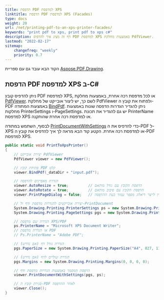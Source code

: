 ```yaml
---
title: הדפסת PDF למדפסת XPS
linktitle: הדפסת PDF למדפסת XPS (Facades)
type: docs
weight: 20
url: /net/printing-pdf-to-an-xps-printer-facades/
keywords: "print pdf to xps, print pdf to xps c#"
description: דף זה מציג איך להדפיס PDF למדפסת XPS באמצעות מחלקת PdfViewer.
lastmod: "2022-02-17"
sitemap:
    changefreq: "weekly"
    priority: 0.7
---
```

<script type="application/ld+json">
{
    "@context": "https://schema.org",
    "@type": "TechArticle",
    "headline": "הדפסת PDF למדפסת XPS",
    "alternativeHeadline": "איך להדפיס PDF למדפסת XPS",
    "author": {
        "@type": "Person",
        "name":"Anastasiia Holub",
        "givenName": "Anastasiia",
        "familyName": "Holub",
        "url":"https://www.linkedin.com/in/anastasiia-holub-750430225/"
    },
    "genre": "יצירת מסמך PDF",
    "keywords": "pdf, c#, pdf למדפסת XPS",
    "wordcount": "302",
    "proficiencyLevel":"מתחיל",
    "publisher": {
        "@type": "Organization",
        "name": "צוות מסמכים של Aspose.PDF",
        "url": "https://products.aspose.com/pdf",
        "logo": "https://www.aspose.cloud/templates/aspose/img/products/pdf/aspose_pdf-for-net.svg",
        "alternateName": "Aspose",
        "sameAs": [
            "https://facebook.com/aspose.pdf/",
            "https://twitter.com/asposepdf",
            "https://www.youtube.com/channel/UCmV9sEg_QWYPi6BJJs7ELOg/featured",
            "https://www.linkedin.com/company/aspose",
            "https://stackoverflow.com/questions/tagged/aspose",
            "https://aspose.quora.com/",
            "https://aspose.github.io/"
        ],
        "contactPoint": [
            {
                "@type": "ContactPoint",
                "telephone": "+1 903 306 1676",
                "contactType": "מכירות",
                "areaServed": "US",
                "availableLanguage": "en"
            },
            {
                "@type": "ContactPoint",
                "telephone": "+44 141 628 8900",
                "contactType": "מכירות",
                "areaServed": "GB",
                "availableLanguage": "en"
            },
            {
                "@type": "ContactPoint",
                "telephone": "+61 2 8006 6987",
                "contactType": "מכירות",
                "areaServed": "AU",
                "availableLanguage": "en"
            }
        ]
    },
    "url": "/net/printing-pdf-to-an-xps-printer-facades/",
    "mainEntityOfPage": {
        "@type": "WebPage",
        "@id": "/net/printing-pdf-to-an-xps-printer-facades/"
    },
    "dateModified": "2022-02-04",
    "description": "דף זה מציג איך להדפיס PDF למדפסת XPS באמצעות מחלקת PdfViewer."
}
</script>
הקוד הבא עובד גם עם ספריית [Aspose.PDF.Drawing](/pdf/net/drawing/).

## **הדפסת PDF למדפסת XPS ב-C#**

ניתן להדפיס קובץ PDF למדפסת XPS, או לכל מדפסת רכה אחרת, באמצעות מחלקת [PdfViewer](https://reference.aspose.com/pdf/net/aspose.pdf.facades/pdfviewer). לשם כך, יש ליצור אובייקט של מחלקת PdfViewer ולפתוח את קובץ ה-PDF באמצעות המתודה [BindPdf](https://reference.aspose.com/pdf/net/aspose.pdf.facades.pdfviewer/bindpdf/methods/2). ניתן להגדיר הגדרות הדפסה שונות באמצעות מחלקות PrinterSettings ו-PageSettings. יש גם להגדיר את תכונת PrinterName למדפסת XPS או למדפסת רכה אחרת שהותקנה.

לבסוף, השתמש במתודה [PrintDocumentWithSettings](https://reference.aspose.com/pdf/net/aspose.pdf.facades/pdfviewer/methods/printdocumentwithsettings) כדי להדפיס את ה-PDF ל-XPS או למדפסת רכה אחרת. הקטע קוד הבא מראה לך איך להדפיס את קובץ ה-PDF למדפסת XPS.

```csharp
public static void PrintToXpsPrinter()
{
    // יצירת אובייקט PdfViewer
    PdfViewer viewer = new PdfViewer();

    // פתיחת קובץ PDF קלט
    viewer.BindPdf(_dataDir + "input.pdf");

    // הגדרת מאפיינים להדפסה
    viewer.AutoResize = true;         // הדפסת הקובץ עם גודל מותאם
    viewer.AutoRotate = true;         // הדפסת הקובץ עם סיבוב מותאם
    viewer.PrintPageDialog = false;   // אין לייצר דיאלוג מספר עמוד בעת ההדפסה

    // יצירת אובייקטים להגדרות מדפסת ודף ול-PrintDocument
    System.Drawing.Printing.PrinterSettings ps = new System.Drawing.Printing.PrinterSettings();
    System.Drawing.Printing.PageSettings pgs = new System.Drawing.Printing.PageSettings();

    // הגדרת שם מדפסת XPS/PDF
    ps.PrinterName = "Microsoft XPS Document Writer";
    // או הגדרת מדפסת PDF
    // Ps.PrinterName = "Adobe PDF";

    // הגדרת גודל דף (אם נדרש)
    pgs.PaperSize = new System.Drawing.Printing.PaperSize("A4", 827, 1169);

    // הגדרת שוליים לדף (אם נדרש)
    pgs.Margins = new System.Drawing.Printing.Margins(0, 0, 0, 0);

    // הדפסת המסמך באמצעות הגדרות מדפסת ודף
    viewer.PrintDocumentWithSettings(pgs, ps);

    // סגירת קובץ ה-PDF לאחר ההדפסה
    viewer.Close();
}
```

<script type="application/ld+json">
{
    "@context": "http://schema.org",
    "@type": "SoftwareApplication",
    "name": "ספריית Aspose.PDF עבור .NET",
    "image": "https://www.aspose.cloud/templates/aspose/img/products/pdf/aspose_pdf-for-net.svg",
    "url": "https://www.aspose.com/",
    "publisher": {
        "@type": "Organization",
        "name": "Aspose.PDF",
        "url": "https://products.aspose.com/pdf",
        "logo": "https://www.aspose.cloud/templates/aspose/img/products/pdf/aspose_pdf-for-net.svg",
        "alternateName": "Aspose",
        "sameAs": [
            "https://facebook.com/aspose.pdf/",
            "https://twitter.com/asposepdf",
            "https://www.youtube.com/channel/UCmV9sEg_QWYPi6BJJs7ELOg/featured",
            "https://www.linkedin.com/company/aspose",
            "https://stackoverflow.com/questions/tagged/aspose",
            "https://aspose.quora.com/",
            "https://aspose.github.io/"
        ],
        "contactPoint": [
            {
                "@type": "ContactPoint",
                "telephone": "+1 903 306 1676",
                "contactType": "מכירות",
                "areaServed": "ארה\"ב",
                "availableLanguage": "אנגלית"
            },
            {
                "@type": "ContactPoint",
                "telephone": "+44 141 628 8900",
                "contactType": "מכירות",
                "areaServed": "בריטניה",
                "availableLanguage": "אנגלית"
            },
            {
                "@type": "ContactPoint",
                "telephone": "+61 2 8006 6987",
                "contactType": "מכירות",
                "areaServed": "אוסטרליה",
                "availableLanguage": "אנגלית"
            }
        ]
    },
    "offers": {
        "@type": "Offer",
        "price": "1199",
        "priceCurrency": "USD"
    },
    "applicationCategory": "ספריית עיבוד PDF עבור .NET",
    "downloadUrl": "https://www.nuget.org/packages/Aspose.PDF/",
    "operatingSystem": "Windows, MacOS, Linux",
    "screenshot": "https://docs.aspose.com/pdf/net/create-pdf-document/screenshot.png",
    "softwareVersion": "2022.1",
    "aggregateRating": {
        "@type": "AggregateRating",
        "ratingValue": "5",
        "ratingCount": "16"
    }
}
</script>
```

